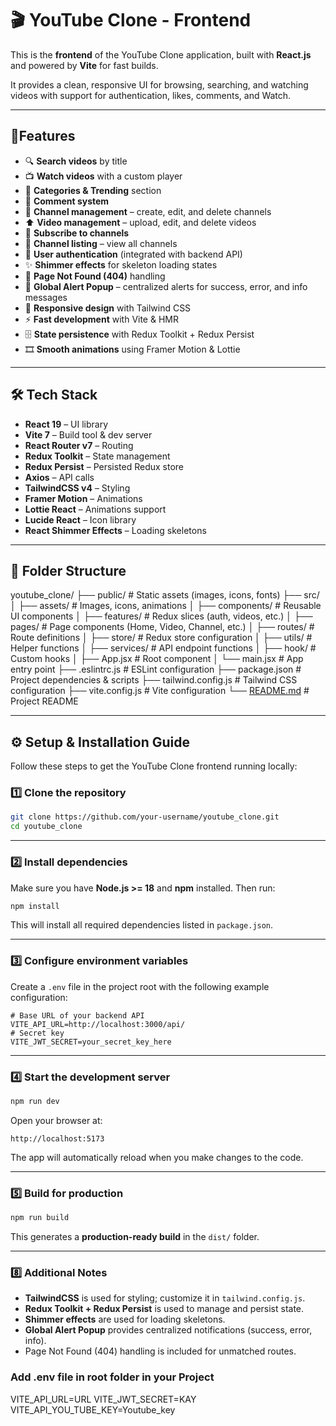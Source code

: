 # 🎬 YouTube Clone - Frontend

This is the **frontend** of the YouTube Clone application, built with **React.js** and powered by **Vite** for fast builds.

It provides a clean, responsive UI for browsing, searching, and watching videos with support for authentication, likes, comments, and Watch.

---

## 🚀Features

- 🔍 **Search videos** by title
- 📺 **Watch videos** with a custom player
- 📂 **Categories & Trending** section
- 💬 **Comment system**
- 🎥 **Channel management** – create, edit, and delete channels
- ⬆️ **Video management** – upload, edit, and delete videos
- 🔔 **Subscribe to channels**
- 📜 **Channel listing** – view all channels
- 👤 **User authentication** (integrated with backend API)
- ✨ **Shimmer effects** for skeleton loading states
- 🚫 **Page Not Found (404)** handling
- 🔔 **Global Alert Popup** – centralized alerts for success, error, and info messages
- 🎨 **Responsive design** with Tailwind CSS
- ⚡ **Fast development** with Vite & HMR
- 🗄 **State persistence** with Redux Toolkit + Redux Persist
- 🎞 **Smooth animations** using Framer Motion & Lottie

---

## 🛠 Tech Stack

- **React 19** – UI library
- **Vite 7** – Build tool & dev server
- **React Router v7** – Routing
- **Redux Toolkit** – State management
- **Redux Persist** – Persisted Redux store
- **Axios** – API calls
- **TailwindCSS v4** – Styling
- **Framer Motion** – Animations
- **Lottie React** – Animations support
- **Lucide React** – Icon library
- **React Shimmer Effects** – Loading skeletons

---

## 📂 Folder Structure

youtube_clone/
├── public/                 # Static assets (images, icons, fonts)
├── src/
│   ├── assets/             # Images, icons, animations
│   ├── components/         # Reusable UI components
│   ├── features/           # Redux slices (auth, videos, etc.)
│   ├── pages/              # Page components (Home, Video, Channel, etc.)
│   ├── routes/             # Route definitions
│   ├── store/              # Redux store configuration
│   ├── utils/              # Helper functions
│   ├── services/           # API endpoint functions
│   ├── hook/               # Custom hooks
│   ├── App.jsx             # Root component
│   └── main.jsx            # App entry point
├── .eslintrc.js            # ESLint configuration
├── package.json            # Project dependencies & scripts
├── tailwind.config.js      # Tailwind CSS configuration
├── vite.config.js          # Vite configuration
└── [README.md](http://readme.md/)               # Project README

---

## 

## ⚙️ Setup & Installation Guide

Follow these steps to get the YouTube Clone frontend running locally:

### 1️⃣ Clone the repository

```bash
git clone https://github.com/your-username/youtube_clone.git
cd youtube_clone

```

---

### 2️⃣ Install dependencies

Make sure you have **Node.js >= 18** and **npm** installed. Then run:

```bash
npm install

```

This will install all required dependencies listed in `package.json`.

---

### 3️⃣ Configure environment variables

Create a `.env` file in the project root with the following example configuration:

```
# Base URL of your backend API
VITE_API_URL=http://localhost:3000/api/
# Secret key 
VITE_JWT_SECRET=your_secret_key_here

```

---

### 4️⃣ Start the development server

```bash
npm run dev

```

Open your browser at:

```
http://localhost:5173

```

The app will automatically reload when you make changes to the code.

---

### 5️⃣ Build for production

```bash
npm run build

```

This generates a **production-ready build** in the `dist/` folder.

---

### 8️⃣ Additional Notes

- **TailwindCSS** is used for styling; customize it in `tailwind.config.js`.
- **Redux Toolkit + Redux Persist** is used to manage and persist state.
- **Shimmer effects** are used for loading skeletons.
- **Global Alert Popup** provides centralized notifications (success, error, info).
- Page Not Found (404) handling is included for unmatched routes.

### Add .env file in root folder in your Project
VITE_API_URL=URL
VITE_JWT_SECRET=KAY
VITE_API_YOU_TUBE_KEY=Youtube_key

